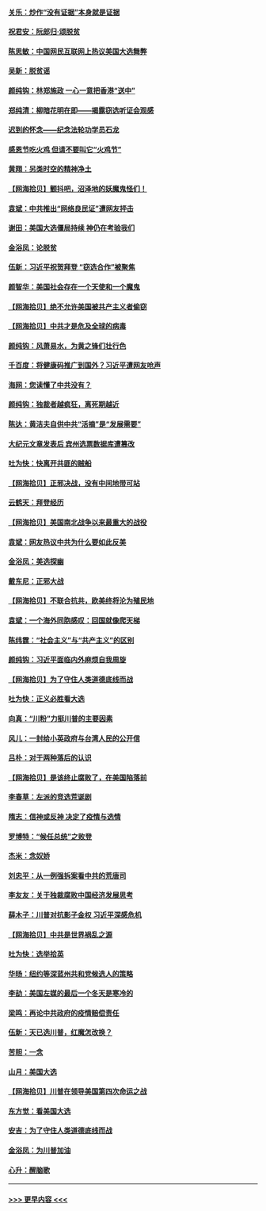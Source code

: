 #### [关乐：炒作“没有证据”本身就是证据](../pages/nsc993/n12583146.md?t=11292151) 
#### [祝君安：阮郎归‧颂脱贫](../pages/nsc993/n12583119.md?t=11292151) 
#### [陈思敏：中国网民互联网上热议美国大选舞弊](../pages/nsc993/n12582845.md?t=11292151) 
#### [吴新：脱贫谣](../pages/nsc993/n12580839.md?t=11292151) 
#### [颜纯钩：林郑施政 一心一意把香港“送中”](../pages/nsc993/n12580805.md?t=11292151) 
#### [郑纯清：柳暗花明在即——揭露窃选听证会观感](../pages/nsc993/n12580795.md?t=11292151) 
#### [迟到的怀念——纪念法轮功学员石龙](../pages/nsc993/n12580245.md?t=11292151) 
#### [感恩节吃火鸡  但请不要叫它“火鸡节”](../pages/nsc993/n12580252.md?t=11292151) 
#### [黄翔：另类时空的精神净土](../pages/nsc993/n12578638.md?t=11292151) 
#### [【网海拾贝】颤抖吧，沼泽地的妖魔鬼怪们！](../pages/nsc993/n12578552.md?t=11292151) 
#### [袁斌：中共推出“网络良民证”遭网友抨击](../pages/nsc993/n12578511.md?t=11292151) 
#### [谢田：美国大选僵局持续 神仍在考验我们](../pages/nsc993/n12577432.md?t=11292151) 
#### [金浴凤：论脱贫](../pages/nsc993/n12576386.md?t=11292151) 
#### [伍新：习近平祝贺拜登 “窃选合作”被聚焦](../pages/nsc993/n12576358.md?t=11292151) 
#### [颜智华：美国社会存在一个天使和一个魔鬼](../pages/nsc993/n12574299.md?t=11292151) 
#### [【网海拾贝】绝不允许美国被共产主义者偷窃](../pages/nsc993/n12573396.md?t=11292151) 
#### [【网海拾贝】中共才是危及全球的病毒](../pages/nsc993/n12571204.md?t=11292151) 
#### [颜纯钩：风萧易水，为黄之锋们壮行色](../pages/nsc993/n12571487.md?t=11292151) 
#### [千百度：将健康码推广到国外？习近平遭网友呛声](../pages/nsc993/n12570808.md?t=11292151) 
#### [海网：您读懂了中共没有？](../pages/nsc993/n12570487.md?t=11292151) 
#### [颜纯钩：独裁者越疯狂，离死期越近](../pages/nsc993/n12569055.md?t=11292151) 
#### [陈达：黄洁夫自供中共“活摘”是“发展需要”](../pages/nsc993/n12568541.md?t=11292151) 
#### [大纪元文章发表后 宾州选票数据库遭篡改](../pages/nsc993/n12568105.md?t=11292151) 
#### [吐为快：快离开共匪的贼船](../pages/nsc993/n12568462.md?t=11292151) 
#### [【网海拾贝】正邪决战，没有中间地带可站](../pages/nsc993/n12568439.md?t=11292151) 
#### [云鹤天：拜登经历](../pages/nsc993/n12567294.md?t=11292151) 
#### [【网海拾贝】美国南北战争以来最重大的战役](../pages/nsc993/n12567247.md?t=11292151) 
#### [袁斌：网友热议中共为什么要如此反美](../pages/nsc993/n12567162.md?t=11292151) 
#### [金浴凤：美选探幽](../pages/nsc993/n12567147.md?t=11292151) 
#### [戴东尼：正邪大战](../pages/nsc993/n12567033.md?t=11292151) 
#### [【网海拾贝】不联合抗共，欧美终将沦为殖民地](../pages/nsc993/n12565068.md?t=11292151) 
#### [袁斌：一个海外同胞感叹：回国就像爬天梯](../pages/nsc993/n12564986.md?t=11292151) 
#### [陈纬霆：“社会主义”与“共产主义”的区别](../pages/nsc993/n12562417.md?t=11292151) 
#### [颜纯钩：习近平面临内外麻烦自我周旋](../pages/nsc993/n12563356.md?t=11292151) 
#### [【网海拾贝】为了守住人类道德底线而战](../pages/nsc993/n12562542.md?t=11292151) 
#### [吐为快：正义必胜看大选](../pages/nsc993/n12561967.md?t=11292151) 
#### [向真：“川粉”力挺川普的主要因素](../pages/nsc993/n12560774.md?t=11292151) 
#### [风儿：一封给小英政府与台湾人民的公开信](../pages/nsc993/n12560581.md?t=11292151) 
#### [吕朴：对于两种落后的认识](../pages/nsc993/n12560492.md?t=11292151) 
#### [【网海拾贝】是该终止腐败了，在美国陷落前](../pages/nsc993/n12559936.md?t=11292151) 
#### [李春草：左派的竞选荒诞剧](../pages/nsc993/n12558380.md?t=11292151) 
#### [隋志：信神或反神 决定了疫情与选情](../pages/nsc993/n12558255.md?t=11292151) 
#### [罗博特：“候任总统”之败登](../pages/nsc993/n12558189.md?t=11292151) 
#### [杰米：念奴娇](../pages/nsc993/n12558174.md?t=11292151) 
#### [刘忠平：从一例强拆案看中共的荒唐司](../pages/nsc993/n12558036.md?t=11292151) 
#### [李友友：关于独裁腐败中国经济发展思考](../pages/nsc993/n12558004.md?t=11292151) 
#### [薛木子：川普对抗影子金权 习近平深感危机](../pages/nsc993/n12557342.md?t=11292151) 
#### [【网海拾贝】中共是世界祸乱之源](../pages/nsc993/n12555353.md?t=11292151) 
#### [吐为快：选举拾英](../pages/nsc993/n12555041.md?t=11292151) 
#### [华旸：纽约等深蓝州共和党候选人的策略](../pages/nsc993/n12554309.md?t=11292151) 
#### [李劼：美国左媒的最后一个冬天是寒冷的](../pages/nsc993/n12552947.md?t=11292151) 
#### [梁鸣：再论中共政府的疫情赔偿责任](../pages/nsc993/n12553012.md?t=11292151) 
#### [伍新：天已选川普，红魔怎改换？](../pages/nsc993/n12552970.md?t=11292151) 
#### [苦胆：一念](../pages/nsc993/n12552957.md?t=11292151) 
#### [山月：美国大选](../pages/nsc993/n12552446.md?t=11292151) 
#### [【网海拾贝】川普在领导美国第四次命运之战](../pages/nsc993/n12551973.md?t=11292151) 
#### [东方觉：看美国大选](../pages/nsc993/n12551647.md?t=11292151) 
#### [安吉：为了守住人类道德底线而战](../pages/nsc993/n12551111.md?t=11292151) 
#### [金浴凤：为川普加油](../pages/nsc993/n12551085.md?t=11292151) 
#### [心升：醒脑歌](../pages/nsc993/n12550984.md?t=11292151) 

----
#### [ >>> 更早内容 <<< ](../indexes/nsc993-earlier.md)

